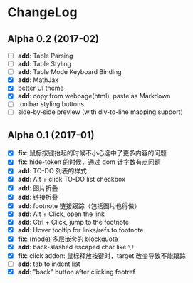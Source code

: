 # ChangeLog

## Alpha 0.2 (2017-02)

- [ ] **add**: Table Parsing
- [ ] **add**: Table Styling
- [ ] **add**: Table Mode Keyboard Binding
- [x] **add**: MathJax
- [x] better UI theme
- [x] **add**: copy from webpage(html), paste as Markdown
- [ ] toolbar styling buttons
- [ ] side-by-side preview (with div-to-line mapping support)

## Alpha 0.1 (2017-01)

- [x] **fix**: 鼠标按键抬起的时候不小心选中了更多内容的问题
- [x] **fix**: hide-token 的时候，通过 dom 计字数有点问题
- [x] **add**: TO-DO 列表的样式
- [x] **add**: Alt + click TO-DO list checkbox
- [x] **add**: 图片折叠
- [x] **add**: 链接折叠
- [x] **add**: footnote 链接跟踪（包括图片也得做）
- [x] **add**: Alt + Click, open the link
- [x] **add**: Ctrl + Click, jump to the footnote
- [x] **add**: Hover tooltip for links/refs to footnote
- [x] **fix**: (mode) 多层嵌套的 blockquote
- [x] **add**: back-slashed escaped char like `\!`
- [x] **fix**: click addon: 鼠标释放按键时，target 改变导致不能跟踪
- [ ] **add**: tab to indent list
- [x] **add**: "back" button after clicking footref
